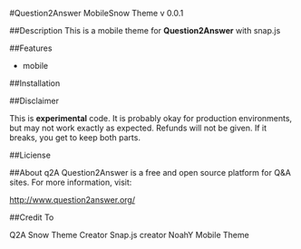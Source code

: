 #Question2Answer MobileSnow Theme v 0.0.1

##Description
This is a mobile theme for **Question2Answer** with snap.js

##Features
- mobile

##Installation


##Disclaimer

This is **experimental** code.  It is probably okay for production environments, but may not work exactly as expected.  Refunds will not be given.  If it breaks, you get to keep both parts.

##Liciense


##About q2A
Question2Answer is a free and open source platform for Q&A sites. For more information, visit:

http://www.question2answer.org/

##Credit To

Q2A Snow Theme Creator
Snap.js creator
NoahY Mobile Theme
